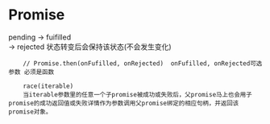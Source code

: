 # Promise
pending -> fuifilled  
        -> rejected   状态转变后会保持该状态(不会发生变化)


        // Promise.then(onFufilled, onRejected)  onFufilled, onRejected可选参数 必须是函数

        race(iterable)
        当iterable参数里的任意一个子promise被成功或失败后，父promise马上也会用子promise的成功返回值或失败详情作为参数调用父promise绑定的相应句柄，并返回该promise对象。
